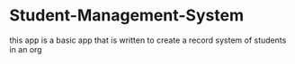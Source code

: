 # Student-Management-System
this app is a basic app that is written to create a record system of students in an org
